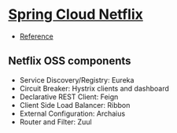 # [Spring Cloud Netflix](https://spring.io/projects/spring-cloud-netflix)
- [Reference](https://docs.spring.io/spring-cloud-netflix/docs/2.2.5.RELEASE/reference/html/)

## Netflix OSS components
- Service Discovery/Registry: Eureka 
- Circuit Breaker: Hystrix clients and dashboard
- Declarative REST Client: Feign 
- Client Side Load Balancer: Ribbon
- External Configuration: Archaius
- Router and Filter: Zuul

